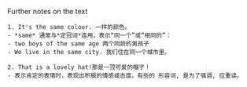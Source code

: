 Further notes on the text
```
1. It's the same colour. 一样的颜色。
- *same* 通常与*定冠词*连用，表示“同一个”或“相同的”：
- two boys of the same age 两个同龄的男孩子
- We live in the same city. 我们住在同一个城市里。
```
```
2. That is a lovely hat!那是一顶可爱的帽子！
- 表示肯定的表情时，表现出积极的情感或态度。有些的 形容词, 是为了强调, 应重读。
```